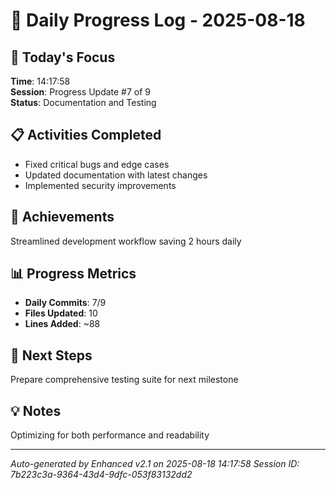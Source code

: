 # 📅 Daily Progress Log - 2025-08-18

## 🎯 Today's Focus
**Time**: 14:17:58  
**Session**: Progress Update #7 of 9  
**Status**: Documentation and Testing

## 📋 Activities Completed
- Fixed critical bugs and edge cases
- Updated documentation with latest changes
- Implemented security improvements

## 🚀 Achievements
Streamlined development workflow saving 2 hours daily

## 📊 Progress Metrics
- **Daily Commits**: 7/9
- **Files Updated**: 10
- **Lines Added**: ~88

## 🎯 Next Steps
Prepare comprehensive testing suite for next milestone

## 💡 Notes
Optimizing for both performance and readability

---
*Auto-generated by Enhanced v2.1 on 2025-08-18 14:17:58*
*Session ID: 7b223c3a-9364-43d4-9dfc-053f83132dd2*